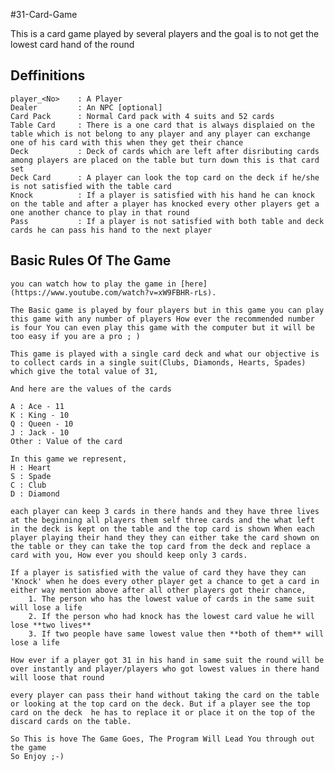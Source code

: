 #31-Card-Game

This is a card game played by several players and the goal is to not get the lowest card hand of the round

## Deffinitions
    player_<No>    : A Player
    Dealer         : An NPC [optional]
    Card Pack      : Normal Card pack with 4 suits and 52 cards
    Table Card     : There is a one card that is always displaied on the table which is not belong to any player and any player can exchange one of his card with this when they get their chance
    Deck           : Deck of cards which are left after disributing cards among players are placed on the table but turn down this is that card set
    Deck Card      : A player can look the top card on the deck if he/she is not satisfied with the table card
    Knock          : If a player is satisfied with his hand he can knock on the table and after a player has knocked every other players get a one another chance to play in that round
    Pass           : If a player is not satisfied with both table and deck cards he can pass his hand to the next player

## Basic Rules Of The Game

    you can watch how to play the game in [here](https://www.youtube.com/watch?v=xW9FBHR-rLs).

    The Basic game is played by four players but in this game you can play this game with any number of players How ever the recommended number is four You can even play this game with the computer but it will be too easy if you are a pro ; )
    
    This game is played with a single card deck and what our objective is to collect cards in a single suit(Clubs, Diamonds, Hearts, Spades) which give the total value of 31,
    
    And here are the values of the cards
    
    A : Ace - 11
    K : King - 10
    Q : Queen - 10
    J : Jack - 10
    Other : Value of the card
    
    In this game we represent,
    H : Heart
    S : Spade
    C : Club
    D : Diamond
    
    each player can keep 3 cards in there hands and they have three lives at the beginning all players them self three cards and the what left in the deck is kept on the table and the top card is shown When each player playing their hand they they can either take the card shown on the table or they can take the top card from the deck and replace a card with you, How ever you should keep only 3 cards.
    
    If a player is satisfied with the value of card they have they can 'Knock' when he does every other player get a chance to get a card in either way mention above after all other players got their chance,
        1. The person who has the lowest value of cards in the same suit will lose a life
        2. If the person who had knock has the lowest card value he will lose **two lives**
        3. If two people have same lowest value then **both of them** will lose a life 
           
    How ever if a player got 31 in his hand in same suit the round will be over instantly and player/players who got lowest values in there hand will loose that round
    
    every player can pass their hand without taking the card on the table or looking at the top card on the deck. But if a player see the top card on the deck  he has to replace it or place it on the top of the discard cards on the table.
    
    So This is hove The Game Goes, The Program Will Lead You through out the game
    So Enjoy ;-)
